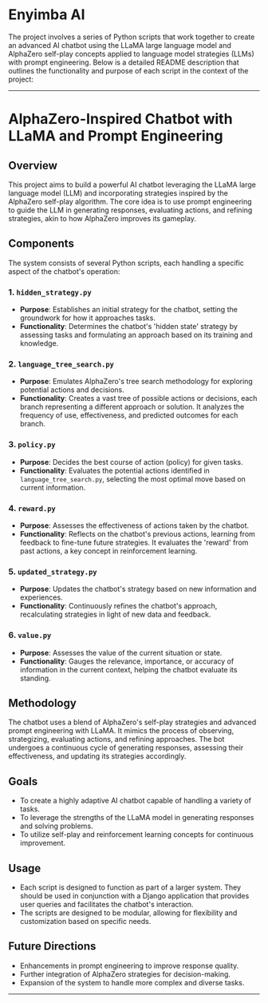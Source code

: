# Enyimba AI
The project involves a series of Python scripts that work together to create an advanced AI chatbot using the LLaMA large language model and AlphaZero self-play concepts applied to language model strategies (LLMs) with prompt engineering. Below is a detailed README description that outlines the functionality and purpose of each script in the context of the project:

---

# AlphaZero-Inspired Chatbot with LLaMA and Prompt Engineering

## Overview
This project aims to build a powerful AI chatbot leveraging the LLaMA large language model (LLM) and incorporating strategies inspired by the AlphaZero self-play algorithm. The core idea is to use prompt engineering to guide the LLM in generating responses, evaluating actions, and refining strategies, akin to how AlphaZero improves its gameplay.

## Components
The system consists of several Python scripts, each handling a specific aspect of the chatbot's operation:

### 1. `hidden_strategy.py`
- **Purpose**: Establishes an initial strategy for the chatbot, setting the groundwork for how it approaches tasks.
- **Functionality**: Determines the chatbot's 'hidden state' strategy by assessing tasks and formulating an approach based on its training and knowledge.

### 2. `language_tree_search.py`
- **Purpose**: Emulates AlphaZero's tree search methodology for exploring potential actions and decisions.
- **Functionality**: Creates a vast tree of possible actions or decisions, each branch representing a different approach or solution. It analyzes the frequency of use, effectiveness, and predicted outcomes for each branch.

### 3. `policy.py`
- **Purpose**: Decides the best course of action (policy) for given tasks.
- **Functionality**: Evaluates the potential actions identified in `language_tree_search.py`, selecting the most optimal move based on current information.

### 4. `reward.py`
- **Purpose**: Assesses the effectiveness of actions taken by the chatbot.
- **Functionality**: Reflects on the chatbot's previous actions, learning from feedback to fine-tune future strategies. It evaluates the 'reward' from past actions, a key concept in reinforcement learning.

### 5. `updated_strategy.py`
- **Purpose**: Updates the chatbot's strategy based on new information and experiences.
- **Functionality**: Continuously refines the chatbot's approach, recalculating strategies in light of new data and feedback.

### 6. `value.py`
- **Purpose**: Assesses the value of the current situation or state.
- **Functionality**: Gauges the relevance, importance, or accuracy of information in the current context, helping the chatbot evaluate its standing.

## Methodology
The chatbot uses a blend of AlphaZero's self-play strategies and advanced prompt engineering with LLaMA. It mimics the process of observing, strategizing, evaluating actions, and refining approaches. The bot undergoes a continuous cycle of generating responses, assessing their effectiveness, and updating its strategies accordingly.

## Goals
- To create a highly adaptive AI chatbot capable of handling a variety of tasks.
- To leverage the strengths of the LLaMA model in generating responses and solving problems.
- To utilize self-play and reinforcement learning concepts for continuous improvement.

## Usage
- Each script is designed to function as part of a larger system. They should be used in conjunction with a Django application that provides user queries and facilitates the chatbot's interaction.
- The scripts are designed to be modular, allowing for flexibility and customization based on specific needs.

## Future Directions
- Enhancements in prompt engineering to improve response quality.
- Further integration of AlphaZero strategies for decision-making.
- Expansion of the system to handle more complex and diverse tasks.

---
